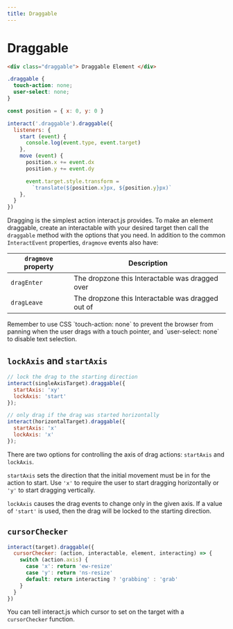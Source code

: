 ```yaml
---
title: Draggable
---
```


Draggable
=========

```html
<div class="draggable"> Draggable Element </div>
```

```css
.draggable {
  touch-action: none;
  user-select: none;
}
```

```js
const position = { x: 0, y: 0 }

interact('.draggable').draggable({
  listeners: {
    start (event) {
      console.log(event.type, event.target)
    },
    move (event) {
      position.x += event.dx
      position.y += event.dy

      event.target.style.transform =
        `translate(${position.x}px, ${position.y}px)`
    },
  }
})
```

Dragging is the simplest action interact.js provides. To make an element
draggable, create an interactable with your desired target then call the
`draggable` method with the options that you need. In addition to the common
`InteractEvent` properties, `dragmove` events also have:

| `dragmove` property     | Description                                       |
| ----------------------- | --------------------------------------------------|
| `dragEnter`             | The dropzone this Interactable was dragged over   |
| `dragLeave`             | The dropzone this Interactable was dragged out of |

<aside class="notice">
Remember to use CSS `touch-action: none` to prevent the browser from panning
when the user drags with a touch pointer, and `user-select: none` to disable
text selection.
</aside>

`lockAxis` and `startAxis`
--------------------------

```javascript
// lock the drag to the starting direction
interact(singleAxisTarget).draggable({
  startAxis: 'xy'
  lockAxis: 'start'
});

// only drag if the drag was started horizontally
interact(horizontalTarget).draggable({
  startAxis: 'x'
  lockAxis: 'x'
});
```

There are two options for controlling the axis of drag actions: `startAxis` and
`lockAxis`.

`startAxis` sets the direction that the initial movement must be in for the
action to start. Use `'x'` to require the user to start dragging horizontally or
`'y'` to start dragging vertically.

`lockAxis` causes the drag events to change only in the given axis. If a value
of `'start'` is used, then the drag will be locked to the starting direction.

`cursorChecker`
---------------

```javascript
interact(target).draggable({
  cursorChecker: (action, interactable, element, interacting) => {
    switch (action.axis) {
      case 'x': return 'ew-resize'
      case 'y': return 'ns-resize'
      default: return interacting ? 'grabbing' : 'grab'
    }
  }
})
```

You can tell interact.js which cursor to set on the target with a
`cursorChecker` function.
